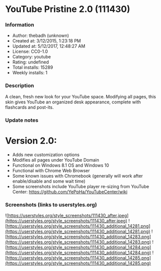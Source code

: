 # YouTube Pristine 2.0 (111430)

### Information
- Author: thebadh (unknown)
- Created at: 3/12/2015, 1:23:18 PM
- Updated at: 5/12/2017, 12:48:27 AM
- License: CC0-1.0
- Category: youtube
- Rating: undefined
- Total installs: 15289
- Weekly installs: 1


### Description
A clean, fresh new look for your YouTube space.  Modifying all pages, this skin gives YouTube an organized desk appearance, complete with flashcards and post-its.

### Update notes
Version 2.0:
==============
- Adds new customization options
- Modifies all pages under YouTube Domain
- Functional on Windows 8.1 OS and Windows 10
- Functional with Chrome Web Browser
- Some known issues with Chromebook (generally will work after enable/disable and some wait time)
- Some screenshots include YouTube player re-sizing from YouTube Center: https://github.com/YePpHa/YouTubeCenter/wiki

### Screenshots (links to userstyles.org)
![https://userstyles.org/style_screenshots/111430_after.jpeg](https://userstyles.org/style_screenshots/111430_after.jpeg)
![https://userstyles.org/style_screenshots/111430_additional_14281.png](https://userstyles.org/style_screenshots/111430_additional_14281.png)
![https://userstyles.org/style_screenshots/111430_additional_14283.png](https://userstyles.org/style_screenshots/111430_additional_14283.png)
![https://userstyles.org/style_screenshots/111430_additional_14284.png](https://userstyles.org/style_screenshots/111430_additional_14284.png)
![https://userstyles.org/style_screenshots/111430_additional_14285.png](https://userstyles.org/style_screenshots/111430_additional_14285.png)

